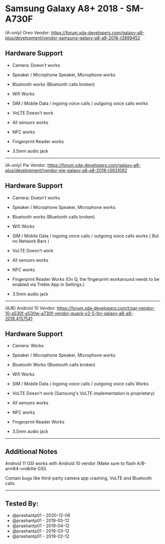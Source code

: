 # Samsung Galaxy A8+ 2018 - SM-A730F
(A-only) Oreo Vendor:
https://forum.xda-developers.com/galaxy-a8-plus/development/vendor-samsung-galaxy-a8-a8-2018-t3899452
 ## Hardware Support
 * Camera: 
Doesn't works 

 * Speaker / Microphone
Speaker, Microphone works
 * Bluetooth
works (Bluetooth calls broken)
 * Wifi
Works
 * SIM / Mobile Data / ingoing voice calls / outgoing voice calls
works
 * VoLTE
Doesn't work
* All sensors
works
 * NFC
works
 * Fingerprint Reader
works
 * 3.5mm audio jack
 ***
(A-only) Pie Vendor:
https://forum.xda-developers.com/galaxy-a8-plus/development/vendor-pie-galaxy-a8-a8-2018-t3931092

 ## Hardware Support
 * Camera: 
Doesn't works 

 * Speaker / Microphone
Speaker, Microphone works
 * Bluetooth
works (Bluetooth calls broken)
 * Wifi
Works
 * SIM / Mobile Data / ingoing voice calls / outgoing voice calls
works ( But no Network Bars )
 * VoLTE
Doesn't work
* All sensors
works
 * NFC
works
 * Fingerprint Reader
Works (On Q, the fingerprint workaround needs to be enabled via Treble App in Settings.)
 * 3.5mm audio jack
 ***
(A/B) Android 10 Vendor:
https://forum.xda-developers.com/t/sar-vendor-10-a530f-a530w-a730f-vendor-quack-v2-5-for-galaxy-a8-a8-2018.4157541

## Hardware Support
 * Camera: 
Works

 * Speaker / Microphone
Speaker, Microphone works
 * Bluetooth
Works (Bluetooth calls broken)
 * Wifi
Works
 * SIM / Mobile Data / ingoing voice calls / outgoing voice calls
Works 
 * VoLTE
Doesn't work (Samsung's VoLTE implementation is proprietary)
* All sensors
works
 * NFC
works
 * Fingerprint Reader
Works
 * 3.5mm audio jack
 ***

## Additional Notes
Android 11 GSI works with Android 10 vendor (Make sure to flash A/B-arm64-vndklite GSI).

Contain bugs like third-party camera app crashing, VoLTE and Bluetooth calls.

 ***

 ## Tested By:
* @prashantp01 - 2020-12-06
* @prashantp01 - 2019-05-12
* @prashantp01 - 2019-04-12
* @prashantp01 - 2019-03-12
* @prashantp01 - 2019-02-12
